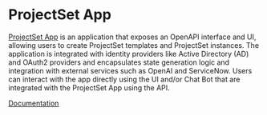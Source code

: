 # ProjectSet App

[ProjectSet App](https://projset.io) is an application that exposes an OpenAPI interface and UI, allowing users to create ProjectSet templates and ProjectSet instances. The application is integrated with identity providers like Active Directory (AD) and OAuth2 providers and encapsulates state generation logic and integration with external services such as OpenAI and ServiceNow. Users can interact with the app directly using the UI and/or Chat Bot that are integrated with the ProjectSet App using the API.


[Documentation](https://docs.projset.io)
